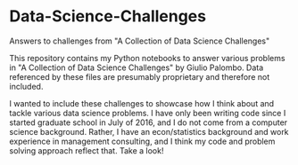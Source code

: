 # Data-Science-Challenges
Answers to challenges from "A Collection of Data Science Challenges"

This repository contains my Python notebooks to answer various problems in "A Collection of Data Science Challenges" by Giulio Palombo.
Data referenced by these files are presumably proprietary and therefore not included. 

I wanted to include these challenges to showcase how I think about and tackle various data science problems. I have only been writing code since I started graduate school in July of 2016, and I do not come from a computer science background. Rather, I have an econ/statistics background and work experience in management consulting, and I think my code and problem solving approach reflect that. Take a look!
